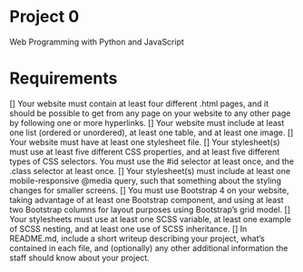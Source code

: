 # Project 0

Web Programming with Python and JavaScript

# Requirements

[] Your website must contain at least four different .html pages, and it should be possible to get from any page on your website to any other page by following one or more hyperlinks.
[] Your website must include at least one list (ordered or unordered), at least one table, and at least one image.
[] Your website must have at least one stylesheet file.
[] Your stylesheet(s) must use at least five different CSS properties, and at least five different types of CSS selectors. You must use the #id selector at least once, and the .class selector at least once.
[] Your stylesheet(s) must include at least one mobile-responsive @media query, such that something about the styling changes for smaller screens.
[] You must use Bootstrap 4 on your website, taking advantage of at least one Bootstrap component, and using at least two Bootstrap columns for layout purposes using Bootstrap’s grid model.
[] Your stylesheets must use at least one SCSS variable, at least one example of SCSS nesting, and at least one use of SCSS inheritance.
[] In README.md, include a short writeup describing your project, what’s contained in each file, and (optionally) any other additional information the staff should know about your project.